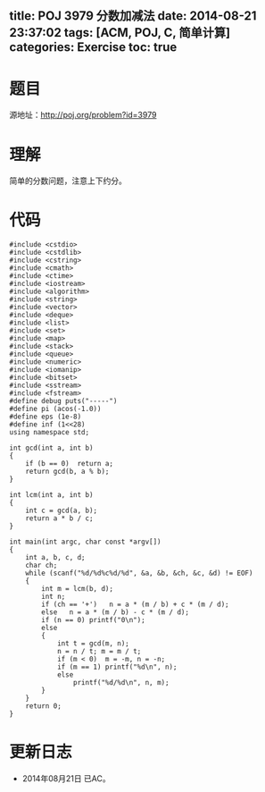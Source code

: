 title: POJ 3979 分数加减法
date: 2014-08-21 23:37:02
tags: [ACM, POJ, C, 简单计算]
categories: Exercise
toc: true
---
# 题目
源地址：http://poj.org/problem?id=3979

# 理解
简单的分数问题，注意上下约分。

<!-- more -->

# 代码
```
#include <cstdio>
#include <cstdlib>
#include <cstring>
#include <cmath>
#include <ctime>
#include <iostream>
#include <algorithm>
#include <string>
#include <vector>
#include <deque>
#include <list>
#include <set>
#include <map>
#include <stack>
#include <queue>
#include <numeric>
#include <iomanip>
#include <bitset>
#include <sstream>
#include <fstream>
#define debug puts("-----")
#define pi (acos(-1.0))
#define eps (1e-8)
#define inf (1<<28)
using namespace std;

int gcd(int a, int b)
{
    if (b == 0)  return a;
    return gcd(b, a % b);
}

int lcm(int a, int b)
{
    int c = gcd(a, b);
    return a * b / c;
}

int main(int argc, char const *argv[])
{
    int a, b, c, d;
    char ch;
    while (scanf("%d/%d%c%d/%d", &a, &b, &ch, &c, &d) != EOF)
    {
        int m = lcm(b, d);
        int n;
        if (ch == '+')   n = a * (m / b) + c * (m / d);
        else   n = a * (m / b) - c * (m / d);
        if (n == 0) printf("0\n");
        else
        {
            int t = gcd(m, n);
            n = n / t; m = m / t;
            if (m < 0)  m = -m, n = -n;
            if (m == 1) printf("%d\n", n);
            else
                printf("%d/%d\n", n, m);
        }
    }
    return 0;
}
```

# 更新日志
- 2014年08月21日 已AC。